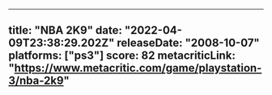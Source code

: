 
---
title: "NBA 2K9"
date: "2022-04-09T23:38:29.202Z"
releaseDate: "2008-10-07"
platforms: ["ps3"]
score: 82
metacriticLink: "https://www.metacritic.com/game/playstation-3/nba-2k9"
---
